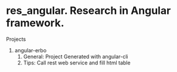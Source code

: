# res_angular. Research in Angular framework.

Projects
1. angular-erbo
   1. General:
   Project Generated with angular-cli
   2. Tips:
   Call rest web service and fill html table
